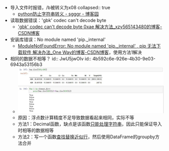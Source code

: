 - 导入文件时报错，/b被转义为x08
  collapsed:: true
	- [python防止字符串转义 - sgggr - 博客园](https://www.cnblogs.com/sggggr/p/11874902.html)
- 读取数据错误：'gbk' codec can't decode byte
	- ['gbk' codec can't decode byte 0xae 解决方法_xzy565143480的博客-CSDN博客](https://blog.csdn.net/xzy565143480/article/details/89976706)
- 安装库错误：No module named 'pip._internal'
	- [ModuleNotFoundError: No module named 'pip._internal' , pip 无法下载软件 解决办法_One Way的博客-CSDN博客](https://blog.csdn.net/wangweiwells/article/details/88374070)，使用方法1解决
- 相同的数据不相等？
  id:: JwU5jwOIv
  id:: 4b592c6e-926e-4b30-9e03-6943a53156b3
	- ![merge_data_error_1651302014639_0.jpg](../assets/merge_data_error_1651302014639_0_1667482660018_0.jpg)
	- 原因：浮点数计算精度不足导致数据看起来相同，实际不等
	- 方法1：Decimal函数，缺点是该函数[只能处理字符串](https://www.xz577.com/j/44961.html)，因此只能保证导入时相等的数据相等
	- 方法2：写一个函数[查找替换近似行](https://pandas.pydata.org/pandas-docs/stable/reference/api/pandas.testing.assert_frame_equal.html)，然后使用DataFrame的groupby方法合并
